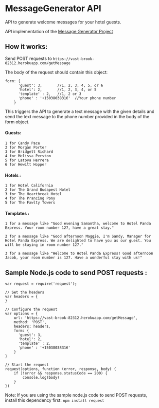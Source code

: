# MessageGenerator API

API to generate welcome messages for your hotel guests.

API implementation of the [Message Generator Project](https://github.com/MessageGenerator)

## How it works: 

Send POST requests to ```https://vast-brook-82312.herokuapp.com/getMessage```

The body of the request should contain this object: 

``` 
form: {
      'guest': 3,       //1, 2, 3, 4, 5, or 6
      'hotel': 2,       //1, 2, 3, 4, or 5
      'template' : 2,   //1, 2 or 3
      'phone' : '+15038038316'  //Your phone number
    }
```

This triggers the API to generate a text message with the given details and send the text message to the phone number provided in the body of the form object.


#### Guests: 
 
``` 
1 for Candy Pace
2 for Morgan Porter
3 for Bridgett Richard
4 for Melissa Perston
5 for Latoya Herrera
6 for Hewitt Hopper
```
  
#### Hotels : 
``` 
1 for Hotel California
2 for The Grand Budapest Hotel
3 for The Heartbreak Hotel
4 for The Prancing Pony
5 for The Fawlty Towers
```
    
#### Templates : 
``` 
1 for a message like "Good evening Samantha, welcome to Hotel Panda Express. Your room number 127, have a great stay."
    
2 for a message like "Good afternoon Maggie, I'm Sandy, Manager for Hotel Panda Express. We are delighted to have you as our guest. You will be staying in room number 127."
   
3 for a message like "Welcome to Hotel Panda Express! Good afternoon Jacob, your room number is 127. Have a wonderful stay with us!" 

```
    
## Sample Node.js code to send POST requests :

``` 
var request = require('request');

// Set the headers
var headers = {
}

// Configure the request
var options = {
    url: 'https://vast-brook-82312.herokuapp.com/getMessage',
    method: 'POST',
    headers: headers,
    form: {
      'guest': 3,
      'hotel': 2,
      'template' : 2,
      'phone' : '+15038038316'
    }
}

// Start the request
request(options, function (error, response, body) {
    if (!error && response.statusCode == 200) {
        console.log(body)
    }
})

```
Note: 
If you are using the sample node.js code to send POST requests, install this dependency first: 
`npm install request`
    
